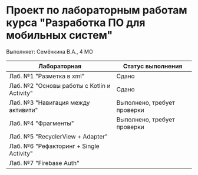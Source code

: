 # Проект по лабораторным работам курса "Разработка ПО для мобильных систем"
Выполняет: Семёнкина В.А., 4 МО

| Лабораторная                               | Статус выполнения          |
| ------------------------------------------ | -------------------------- |
| Лаб. №1 "Разметка в xml"                    | Сдано|
| Лаб. №2 "Основы работы с Kotlin и Activity" | Сдано|
| Лаб. №3 "Навигация между активити"          | Выполнено, требует проверки|
| Лаб. №4 "Фрагменты"                         | Выполнено, требует проверки|
| Лаб. №5 "RecyclerView + Adapter"            |                            |
| Лаб. №6 "Рефакторинг + Single Activity"     |                            |
| Лаб. №7 "Firebase Auth"                     |                            |
